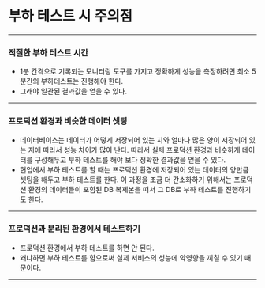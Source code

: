# 부하 테스트 시 주의점

---

### 적절한 부하 테스트 시간
- 1분 간격으로 기록되는 모니터링 도구를 가지고 정확하게 성능을 측정하려면 최소 5분간의 부하테스트는 진행해야 한다. 
- 그래야 일관된 결과값을 얻을 수 있다. 

---

### 프로덕션 환경과 비슷한 데이터 셋팅
- 데이터베이스는 데이터가 어떻게 저장되어 있는 지와 얼마나 많은 양이 저장되어 있는 지에 따라서 성능 차이가 많이 난다. 따라서 실제 프로덕션
환경과 비슷하게 데이터를 구성해두고 부하 테스트를 해야 보다 정확한 결과값을 얻을 수 있다.
- 현업에서 부하 테스트를 할 때는 프로덕션 환경에 저장되어 있는 데이터의 양만큼 셋팅을 해두고 부하 테스트를 한다. 이 과정을 조금 더 간소화하기
위해서는 프로덕션 환경의 데이터들이 포함된 DB 복제본을 떠서 그 DB로 부하 테스트를 진행하기도 한다.

---

### 프로덕션과 분리된 환경에서 테스트하기
- 프로덕션 환경에서 부하 테스트를 하면 안 된다.
- 왜냐하면 부하 테스트를 함으로써 실제 서비스의 성능에 악영향을 끼칠 수 있기 때문이다.

---
